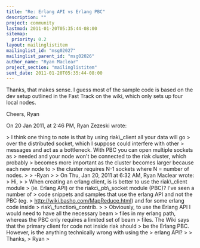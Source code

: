 ```yaml
---
title: "Re: Erlang API vs Erlang PBC"
description: ""
project: community
lastmod: 2011-01-20T05:35:44-08:00
sitemap:
  priority: 0.2
layout: mailinglistitem
mailinglist_id: "msg02027"
mailinglist_parent_id: "msg02026"
author_name: "Ryan Maclear"
project_section: "mailinglistitem"
sent_date: 2011-01-20T05:35:44-08:00
---
```



Thanks, that makes sense. I guess most of the sample code is based on the dev 
setup outlined in the Fast Track on the wiki, which only sets up four local 
nodes. 

Cheers,
Ryan

On 20 Jan 2011, at 2:46 PM, Ryan Zezeski wrote:

&gt; I think one thing to note is that by using riak\\_client all your data will go 
&gt; over the distributed socket, which I suppose could interfere with other 
&gt; messages and act as a bottleneck. With PBC you can open multiple sockets as 
&gt; needed and your node won't be connected to the riak cluster, which probably 
&gt; becomes more important as the cluster becomes larger because each new node to 
&gt; the cluster requires N-1 sockets where N = number of nodes.
&gt; 
&gt; -Ryan
&gt; 
&gt; On Thu, Jan 20, 2011 at 6:32 AM, Ryan Maclear  wrote:
&gt; Hi,
&gt; 
&gt; When creating an erlang client, is is better to use the riak\\_client module 
&gt; (ie. Erlang API) or the riakc\\_pb\\_socket module (PBC)? I've seen a number of 
&gt; code snippets and samples that use the erlang API and not the PBC (eg. 
&gt; http://wiki.basho.com/MapReduce.html) and for some erlang code inside 
&gt; riak\\_function\\_contrib.
&gt; 
&gt; Obviously, to use the Erlang API I would need to have all the necessary beam 
&gt; files in my erlang path, whereas the PBC only requires a limited set of beam 
&gt; files. The Wiki says that the primary client for code not inside riak should 
&gt; be the Erlang PBC. However, is the anything technically wrong with using the 
&gt; erlang API?
&gt; 
&gt; Thanks,
&gt; Ryan
&gt; 
 

